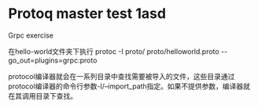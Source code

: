 # Protoq master test  1asd
Grpc exercise 

在hello-world文件夹下执行
protoc -I proto/ proto/helloworld.proto --go_out=plugins=grpc:proto

protocol编译器就会在一系列目录中查找需要被导入的文件，这些目录通过protocol编译器的命令行参数-I/–import_path指定。如果不提供参数，编译器就在其调用目录下查找。
